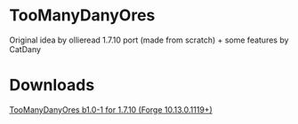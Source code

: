 TooManyDanyOres
========================
Original idea by ollieread
1.7.10 port (made from scratch) + some features by CatDany

Downloads
========================
[TooManyDanyOres b1.0-1 for 1.7.10 (Forge 10.13.0.1119+)](https://github.com/CatDany/Danys-TooManyGodDamnOres/raw/master/public_releases/TooManyDanyOres-1.7.10-b1.0-1-forge-1199.jar)
